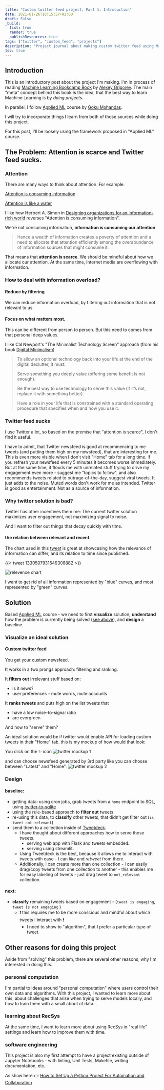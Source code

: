 ```yaml
---
title: "Custom twitter feed project, Part 1: Introduction"
date: 2021-01-26T10:15:57+01:00
draft: False
_build:
  list: true
  render: true
  publishResources: true
tags: ["twitter", "custom_feed", "projects"]
description: "Project journal about making custom twitter feed using Machine Learning"
toc: true
---
```



## Introduction
This is an introductory post about the project I'm making.
I'm in process of reading [Machine Learning Bookcamp Book](https://www.manning.com/books/machine-learning-bookcamp) by [Alexey Grigorev](https://twitter.com/Al_Grigor). The main "meta" concept behind this book is the idea, that the best way to learn Machine Learning is by _doing projects_.

In parallel, I follow [Applied ML](https://madewithml.com/#applied-ml) course by [Goku Mohandas](https://twitter.com/GokuMohandas). 

I will try to incorporate things I learn from both of those sources while doing this project.

For this post, I'll be loosely using the framework proposed in "Applied ML" course.

## The Problem: Attention is scarce and Twitter feed sucks.

### Attention
There are many ways to think about attention.
For example:

[Attention is consuming information](https://twitter.com/balajis/status/1339214847909609473)

[Attention is like a water](https://www.newyorker.com/magazine/2013/01/07/a-pickpockets-tale)


I like how Herbert A. Simon in [Designing organizations for an information-rich world](https://digitalcollections.library.cmu.edu/awweb/awarchive?type=file&item=33748) reverses "Attention is consuming information".

We're not consuming information, **information is consuming our attention**.

>Hence a wealth of information creates a poverty of attention and a need to allocate that attention efficiently among the overabundance of information sources that might consume it.

That means that **attention is scarce**. We should be mindful about how we allocate our attention. At the same time, Internet media are overflowing with information.

### How to deal with information overload?
#### Reduce by filtering
We can reduce information overload, by filtering out information that is not relevant to us.

#### Focus on what matters most.
This can be different from person to person. But this need to comes from that personal deep values.

I like Cal Newport's "The Minimalist Technology Screen" approach (from his book [Digital Minimalism](https://www.calnewport.com/books/digital-minimalism/)) 

>To allow an optional technology back into your life at the end of the digital declutter, it must:
>
>Serve something you deeply value (offering some benefit is not enough).
>
>Be the best way to use technology to serve this value (if it’s not, replace it with something better).
>
>Have a role in your life that is constrained with a standard operating procedure that specifies when and how you use it.


### Twitter feed sucks

I use Twitter a lot, so based on the premise that "attention is scarce", I don't find it useful.

I have to admit, that Twitter newsfeed is good at recommencing to me tweets (and putting them high on my newsfeed), that are interesting for me. This is even more visible when I don't visit "Home" tab for a long time. If you refresh your newsfeed every 5 minutes it becomes worse immediately. But at the same time, it floods me with unrelated stuff trying to drive my engagement even more - suggest me "topics to follow", and also recommends tweets related to outrage-of-the-day, suggest viral tweets. It just adds to the noise. Muted words don't work for me as intended. Twitter is good as entertainment. Not as a source of information.

### Why twitter solution is bad?

Twitter has other incentives them me: The current twitter solution maximizes user engagement, not maximizing signal to noise.

And I want to filter out things that decay quickly with time. 
#### the relation between relevant and recent

The chart used in this [tweet](https://mobile.twitter.com/GruPiotr/status/1330507931549306882) is great at showcasing how the relevance of information can differ, and its relation to time since published.

{{< tweet 1330507931549306882 >}}

![relevence chart](/img/20210125121217.png)

I want to get rid of all information represented by "blue" curves, and most represented by "green" curves.

## Solution
Based [Applied ML](https://madewithml.com/#applied-ml) course - we need to first **visualize** solution, **understand** how the problem is currently being solved ([see above](#why-twitter-solution-is-bad)), and **design** a baseline.

### Visualize an ideal solution
#### Custom twitter feed

You get your custom newsfeed. 

It works in a two prongs approach: filtering and ranking.

It **filters out** irrelevant stuff based on:
- is it news?
- user preferences - mute words, mute accounts

It **ranks tweets** and puts high on the list tweets that
- have a low noise-to-signal ratio
- are evergreen


And how to "serve" them?

An ideal solution would be if twitter would enable API for loading custom tweets in their "Home" tab.
this is my mockup of how would that look:

You click on the ✨ icon
![twitter mockup 1](/img/20210125113745.png)

and can choose newsfeed generated by 3rd party like you can choose between "Latest" and "Home".
![twitter mockup 2](/img/20210125113932.png)

### Design
#### baseline:


- getting data: using cron jobs, grab tweets from a `home` endpoint to SQL, using [twitter-to-sqlite](https://github.com/dogsheep/twitter-to-sqlite)
- using the rule-based approach to **filter out** tweets
- re-using this data, to **classify** other tweets, that didn't get filter out (`is tweet not-relevant`)
- send them to a collection inside of [Tweetdeck](https://tweetdeck.twitter.com/).
	- I have thought about different approaches how to serve those tweets.
		- serving web app with Flask and tweets embedded.
		- serving using streamlit.
    - Using Tweetdeck is the best, because it allows me to interact with tweets with ease - I can _like_ and _retweet_ from there. 
    - Additionally, I can create more than one collection - I can easily drag/copy tweets from one collection to another - this enables me for easy labeling of tweets - just drag tweet to `not_relevant` collection.

#### next:
- **classify** remaining tweets based on engagement - (`tweet is engaging`, `tweet is not engaging` )
	- ❗️ this requires me to be more conscious and mindful about which tweets I interact with ❗️ 
		- I need to show to "algorithm", that I prefer a particular type of tweet.

## Other reasons for doing this project
Aside from "solving" this problem, there are several other reasons, why I'm interested in doing this.

### personal computation
I'm partial to ideas around "personal computation" where users control their own data and algorithms. With this project, I wanted to learn more about this, about challenges that arise when trying to serve models locally, and how to train them with a small about of data.

### learning about RecSys
At the same time, I want to learn more about using RecSys in "real life" settings and learn how to improve them with time.

### software engineering
This project is also my first attempt to have a project existing outside of Jupyter Notebooks - with linting, Unit Tests, Makefile, writing documentation, etc.

As show here 👉 [How to Set Up a Python Project For Automation and Collaboration](https://eugeneyan.com/writing/setting-up-python-project-for-automation-and-collaboration/)
